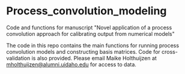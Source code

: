 # Process_convolution_modeling
Code and functions for manuscript "Novel application of a process convolution approach for calibrating output from numerical models"

The code in this repo contains the main functions for running process convolution models and constructing basis matrices. Code for cross-validation is also provided. 
Please email Maike Holthuijzen at mholthuijzen@alumni.uidaho.edu for access to data.
